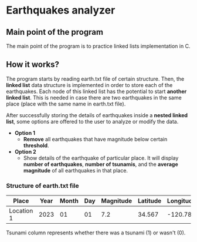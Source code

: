 # Earthquakes analyzer
## Main point of the program
The main point of the program is to practice linked lists implementation in C.
## How it works?
The program starts by reading earth.txt file of certain structure. Then, the **linked list** data structure is implemented in order to store each of the earthquakes. Each node of this linked list has the potential to start **another linked list**. This is needed in case there are two earthquakes in the same place (place with the same name in earth.txt file).

After successfully storing the details of earthquakes inside a **nested linked list**, some options are offered to the user to analyze or modify the data.
- **Option 1**
  - **Remove** all earthquakes that have magnitude below certain **threshold**.
- **Option 2**
  - Show details of the earthquake of particular place. It will display **number of earthquakes**, **number of tsunamis**, and the **average magnitude** of all earthquakes in that place.

### Structure of earth.txt file
| Place      | Year | Month | Day | Magnitude | Latitude | Longitude | Tsunami |
|------------|------|-------|-----|-----------|----------|-----------|---------|
| Location 1 | 2023 | 01    | 01  | 7.2       | 34.567   | -120.789  | 1       |

Tsunami column represents whether there was a tsunami (1) or wasn't (0).

